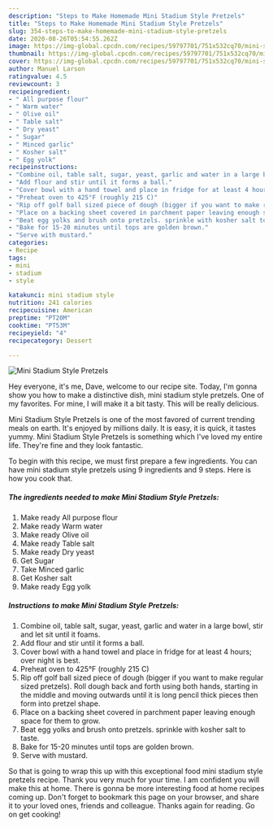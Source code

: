 ```yaml
---
description: "Steps to Make Homemade Mini Stadium Style Pretzels"
title: "Steps to Make Homemade Mini Stadium Style Pretzels"
slug: 354-steps-to-make-homemade-mini-stadium-style-pretzels
date: 2020-08-26T05:54:55.262Z
image: https://img-global.cpcdn.com/recipes/59797701/751x532cq70/mini-stadium-style-pretzels-recipe-main-photo.jpg
thumbnail: https://img-global.cpcdn.com/recipes/59797701/751x532cq70/mini-stadium-style-pretzels-recipe-main-photo.jpg
cover: https://img-global.cpcdn.com/recipes/59797701/751x532cq70/mini-stadium-style-pretzels-recipe-main-photo.jpg
author: Manuel Larson
ratingvalue: 4.5
reviewcount: 3
recipeingredient:
- " All purpose flour"
- " Warm water"
- " Olive oil"
- " Table salt"
- " Dry yeast"
- " Sugar"
- " Minced garlic"
- " Kosher salt"
- " Egg yolk"
recipeinstructions:
- "Combine oil, table salt, sugar, yeast, garlic and water in a large bowl, stir and let sit until it foams."
- "Add flour and stir until it forms a ball."
- "Cover bowl with a hand towel and place in fridge for at least 4 hours; over night is best."
- "Preheat oven to 425°F (roughly 215 C)"
- "Rip off golf ball sized piece of dough (bigger if you want to make regular sized pretzels).  Roll dough back and forth using both hands, starting in the middle and moving outwards until it is long pencil thick pieces then form into pretzel shape."
- "Place on a backing sheet covered in parchment paper leaving enough space for them to grow."
- "Beat egg yolks and brush onto pretzels. sprinkle with kosher salt to taste."
- "Bake for 15-20 minutes until tops are golden brown."
- "Serve with mustard."
categories:
- Recipe
tags:
- mini
- stadium
- style

katakunci: mini stadium style 
nutrition: 241 calories
recipecuisine: American
preptime: "PT20M"
cooktime: "PT53M"
recipeyield: "4"
recipecategory: Dessert

---
```



![Mini Stadium Style Pretzels](https://img-global.cpcdn.com/recipes/59797701/751x532cq70/mini-stadium-style-pretzels-recipe-main-photo.jpg)

Hey everyone, it's me, Dave, welcome to our recipe site. Today, I'm gonna show you how to make a distinctive dish, mini stadium style pretzels. One of my favorites. For mine, I will make it a bit tasty. This will be really delicious.

Mini Stadium Style Pretzels is one of the most favored of current trending meals on earth. It's enjoyed by millions daily. It is easy, it is quick, it tastes yummy. Mini Stadium Style Pretzels is something which I've loved my entire life. They're fine and they look fantastic.




To begin with this recipe, we must first prepare a few ingredients. You can have mini stadium style pretzels using 9 ingredients and 9 steps. Here is how you cook that.

<!--inarticleads1-->

##### The ingredients needed to make Mini Stadium Style Pretzels:

1. Make ready  All purpose flour
1. Make ready  Warm water
1. Make ready  Olive oil
1. Make ready  Table salt
1. Make ready  Dry yeast
1. Get  Sugar
1. Take  Minced garlic
1. Get  Kosher salt
1. Make ready  Egg yolk




<!--inarticleads2-->

##### Instructions to make Mini Stadium Style Pretzels:

1. Combine oil, table salt, sugar, yeast, garlic and water in a large bowl, stir and let sit until it foams.
1. Add flour and stir until it forms a ball.
1. Cover bowl with a hand towel and place in fridge for at least 4 hours; over night is best.
1. Preheat oven to 425°F (roughly 215 C)
1. Rip off golf ball sized piece of dough (bigger if you want to make regular sized pretzels).  Roll dough back and forth using both hands, starting in the middle and moving outwards until it is long pencil thick pieces then form into pretzel shape.
1. Place on a backing sheet covered in parchment paper leaving enough space for them to grow.
1. Beat egg yolks and brush onto pretzels. sprinkle with kosher salt to taste.
1. Bake for 15-20 minutes until tops are golden brown.
1. Serve with mustard.




So that is going to wrap this up with this exceptional food mini stadium style pretzels recipe. Thank you very much for your time. I am confident you will make this at home. There is gonna be more interesting food at home recipes coming up. Don't forget to bookmark this page on your browser, and share it to your loved ones, friends and colleague. Thanks again for reading. Go on get cooking!

